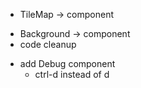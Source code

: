 - TileMap -> component
* Background -> component
* code cleanup
+ add Debug component
    - ctrl-d instead of d
